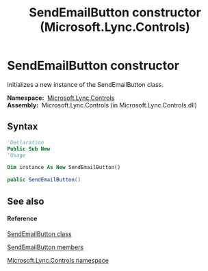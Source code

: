 ﻿---
title: SendEmailButton constructor  (Microsoft.Lync.Controls)
TOCTitle: 'SendEmailButton constructor '
ms:assetid: M:Microsoft.Lync.Controls.SendEmailButton.#ctor_DI_3_UC_OCS14MrefLyncWPF
ms:mtpsurl: https://msdn.microsoft.com/en-us/library/microsoft.lync.controls.sendemailbutton_di_3_uc_ocs14mreflyncwpf.sendemailbutton_di_3_uc_ocs14mreflyncwpf(v=office.15)
ms:contentKeyID: 48593979
ms.date: 07/28/2014
mtps_version: v=office.15
f1_keywords:
- Microsoft.Lync.Controls.SendEmailButton.SendEmailButton
dev_langs:
- CSharp
- JScript
- VB
- other
---

# SendEmailButton constructor

Initializes a new instance of the SendEmailButton class.

**Namespace:**  [Microsoft.Lync.Controls](microsoft-lync-controls-namespace_1.md)  
**Assembly:**  Microsoft.Lync.Controls (in Microsoft.Lync.Controls.dll)

## Syntax

``` vb
'Declaration
Public Sub New
'Usage

Dim instance As New SendEmailButton()
```

``` csharp
public SendEmailButton()
```

## See also

#### Reference

[SendEmailButton class](sendemailbutton-class-microsoft-lync-controls_1.md)

[SendEmailButton members](sendemailbutton-members-microsoft-lync-controls_1.md)

[Microsoft.Lync.Controls namespace](microsoft-lync-controls-namespace_1.md)

